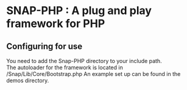 SNAP-PHP : A plug and play framework for PHP
==================================================

Configuring for use
--------------------------------------

You need to add the Snap-PHP directory to your include path.  
The autoloader for the framework is located in /Snap/Lib/Core/Bootstrap.php
An example set up can be found in the demos directory.